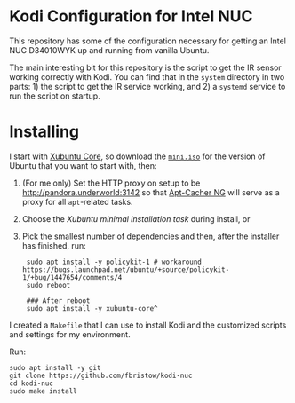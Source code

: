 Kodi Configuration for Intel NUC
================================

This repository has some of the configuration necessary for getting an Intel
NUC D34010WYK up and running from vanilla Ubuntu.

The main interesting bit for this repository is the script to get the IR sensor
working correctly with Kodi. You can find that in the `system` directory in two
parts: 1) the script to get the IR service working, and 2) a `systemd` service
to run the script on startup.

Installing
==========

I start with [Xubuntu Core][xubuntu-core], so download the [`mini.iso`][mini-iso]
for the version of Ubuntu that you want to start with, then:

1. (For me only) Set the HTTP proxy on setup to be http://pandora.underworld:3142
   so that [Apt-Cacher NG][apt-cacher] will serve as a proxy for all `apt`-related
   tasks.
2. Choose the *Xubuntu minimal installation task* during install, or
3. Pick the smallest number of dependencies and then, after the installer has
   finished, run:
        
        sudo apt install -y policykit-1 # workaround https://bugs.launchpad.net/ubuntu/+source/policykit-1/+bug/1447654/comments/4
        sudo reboot
        
        ### After reboot
        sudo apt install -y xubuntu-core^

I created a `Makefile` that I can use to install Kodi and the customized
scripts and settings for my environment.

Run:

    sudo apt install -y git
    git clone https://github.com/fbristow/kodi-nuc
    cd kodi-nuc
    sudo make install

[xubuntu-core]: http://xubuntu.org/news/introducing-xubuntu-core/ "Xubuntu Core"
[mini-iso]: https://help.ubuntu.com/community/Installation/MinimalCD "Ubuntu Minimal CD"
[apt-cacher]: https://www.unix-ag.uni-kl.de/~bloch/acng/ "Apt-Cacher NG, a caching proxy server for Apt."
